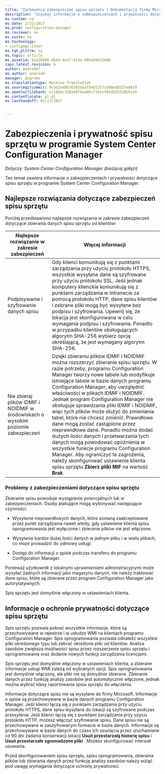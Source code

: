 ```yaml
---
title: "Zachowania zabezpieczeń spisu sprzętu | Dokumentacja firmy Microsoft"
description: "Uzyskaj informacje o zabezpieczeniach i prywatności dotyczące spisu sprzętu w programie System Center Configuration Manager."
ms.custom: na
ms.date: 2/22/2017
ms.prod: configuration-manager
ms.reviewer: na
ms.suite: na
ms.technology:
- configmgr-other
ms.tgt_pltfrm: na
ms.topic: article
ms.assetid: 62e20d86-db6d-4a1f-b14a-905a9de31698
caps.latest.revision: 6
author: andredm7
ms.author: andredm
manager: angrobe
ms.translationtype: Machine Translation
ms.sourcegitcommit: 9c5d1e48b76392beaf54b5377c69b648537e86f8
ms.openlocfilehash: ec182ec3102e0f4ae8bcf3d1ef843b25510b6ce6
ms.contentlocale: pl-pl
ms.lasthandoff: 05/17/2017


---
```

# <a name="security-and-privacy-for-hardware-inventory-in-system-center-configuration-manager"></a>Zabezpieczenia i prywatność spisu sprzętu w programie System Center Configuration Manager

*Dotyczy: System Center Configuration Manager (bieżącej gałęzi)*

Ten temat zawiera informacje o zabezpieczeniach i prywatności dotyczące spisu sprzętu w programie System Center Configuration Manager.  

##  <a name="BKMK_Security_HardwareInventory"></a> Najlepsze rozwiązania dotyczące zabezpieczeń spisu sprzętu  
 Poniżej przedstawiono najlepsze rozwiązania w zakresie zabezpieczeń dotyczące zbierania danych spisu sprzętu od klientów:  

|Najlepsze rozwiązanie w zakresie zabezpieczeń|Więcej informacji|  
|----------------------------|----------------------|  
|Podpisywanie i szyfrowanie danych spisu|Gdy klienci komunikują się z punktami zarządzania przy użyciu protokołu HTTPS, wszystkie wysyłane dane są szyfrowane przy użyciu protokołu SSL. Jeśli jednak komputery klienckie komunikują się z punktami zarządzania w intranecie za pomocą protokołu HTTP, dane spisu klientów i zebrane pliki mogą być wysyłane bez podpisu i szyfrowania. Upewnij się, że lokacja jest skonfigurowana w celu wymagania podpisu i szyfrowania. Ponadto w przypadku klientów obsługujących algorytm SHA-256 wybierz opcję określającą, że jest wymagany algorytm SHA-256.|  
|Nie zbieraj plików IDMIF i NOIDMIF w środowiskach o wysokim poziomie zabezpieczeń|Dzięki zbieraniu plików IDMIF i NOIDMIF można rozszerzyć zbieranie spisu sprzętu. W razie potrzeby, programu Configuration Manager tworzy nowe tabele lub modyfikuje istniejące tabele w bazie danych programu Configuration Manager, aby uwzględnić właściwości w plikach IDMIF i NOIDMIF. Jednak program Configuration Manager nie obsługuje sprawdzania pliki IDMIF i NOIDMIF, więc tych plików może służyć do zmieniania tabel, które nie chcesz zmienić. Prawidłowe dane mogą zostać zastąpione przez nieprawidłowe dane. Ponadto można dodać dużych ilości danych i przetwarzania tych danych mogą powodować opóźnienia w wszystkie funkcje programu Configuration Manager. Aby ograniczyć te zagrożenia, należy skonfigurować ustawienie klienta spisu sprzętu **Zbierz pliki MIF** na wartość **Brak**.|  

### <a name="security-issues-for-hardware-inventory"></a>Problemy z zabezpieczeniami dotyczące spisu sprzętu  
 Zbieranie spisu powoduje wystąpienie potencjalnych luk w zabezpieczeniach. Osoby atakujące mogą wykonywać następujące czynności:  

-   Wysyłanie nieprawidłowych danych, które zostaną zaakceptowane przez punkt zarządzania nawet wtedy, gdy ustawienie klienta spisu oprogramowania jest wyłączone i zbieranie plików nie jest włączone.  

-   Wysyłanie bardzo dużej ilości danych w jednym pliku i w wielu plikach, co może prowadzić do odmowy usługi.  

-   Dostęp do informacji o spisie podczas transferu do programu Configuration Manager.  

 Ponieważ użytkownik z lokalnymi uprawnieniami administracyjnymi może wysyłać żadnych informacji jako magazynu danych, nie należy traktować dane spisu, które są zbierane przez program Configuration Manager jako autorytatywnych.  

 Spis sprzętu jest domyślnie włączony w ustawieniach klienta.  

##  <a name="BKMK_Privacy_HardwareInventory"></a> Informacje o ochronie prywatności dotyczące spisu sprzętu  
 Spis sprzętu pozwala pobrać wszystkie informacje, które są przechowywane w rejestrze i w usłudze WMI na klientach programu Configuration Manager. Spis oprogramowania pozwala odnaleźć wszystkie pliki określonego typu lub zebrać określone pliki od klientów. Analiza zasobów zwiększa możliwości spisu przez rozszerzenie spisu sprzętu i oprogramowania oraz dodanie nowych funkcji zarządzania licencjami.  

 Spis sprzętu jest domyślnie włączony w ustawieniach klienta, a zbierane informacje usługi WMI zależą od wybranych opcji. Spis oprogramowania jest domyślnie włączony, ale pliki nie są domyślnie zbierane. Zbieranie danych przez funkcję analizy zasobów jest automatycznie włączone, jednak można wybrać klasy raportowania spisu sprzętu do włączenia.  

 Informacje dotyczące spisu nie są wysyłane do firmy Microsoft. Informacje o spisie są przechowywane w bazie danych programu Configuration Manager. Jeśli klienci łączą się z punktami zarządzania przy użyciu protokołu HTTPS, dane spisu wysyłane do lokacji są szyfrowane podczas przesyłania. Jeśli klienci łączą się z punktami zarządzania przy użyciu protokołu HTTP, możesz włączyć szyfrowanie spisu. Dane spisu nie są przechowywane w zaszyfrowanym formacie w bazie danych. Informacje są przechowywane w bazie danych do czasu ich usunięcia przez uruchamiane co 90 dni zadania konserwacji lokacji **Usuń przestarzałą historię spisu** i **Usuń przestarzałe zgromadzone pliki** . Możesz skonfigurować interwał usuwania.  

 Przed skonfigurowaniem spisu sprzętu, spisu oprogramowania, zbierania plików lub zbierania danych przez funkcję analizy zasobów należy wziąć pod uwagę wymagania dotyczące ochrony prywatności.  

